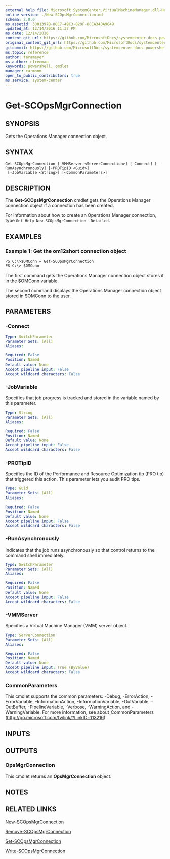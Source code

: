 ```yaml
---
external help file: Microsoft.SystemCenter.VirtualMachineManager.dll-Help.xml
online version: ./New-SCOpsMgrConnection.md
schema: 2.0.0
ms.assetid: 3001397D-08C7-49C3-829F-88EA340A9649
updated_at: 12/14/2016 11:37 PM
ms.date: 12/14/2016
content_git_url: https://github.com/MicrosoftDocs/systemcenter-docs-powershell/blob/master/systemcenter-cmdlets/SystemCenter2016/VirtualMachineManager/v1/Get-SCOpsMgrConnection.md
original_content_git_url: https://github.com/MicrosoftDocs/systemcenter-docs-powershell/blob/master/systemcenter-cmdlets/SystemCenter2016/VirtualMachineManager/v1/Get-SCOpsMgrConnection.md
gitcommit: https://github.com/MicrosoftDocs/systemcenter-docs-powershell/blob/ddd0fefc9adaabb9394eb6c21b33370913d1830d/systemcenter-cmdlets/SystemCenter2016/VirtualMachineManager/v1/Get-SCOpsMgrConnection.md
ms.topic: reference
author: tarameyer
ms.author: cfreeman
keywords: powershell, cmdlet
manager: carmonm
open_to_public_contributors: true
ms.service: system-center
---
```


# Get-SCOpsMgrConnection

## SYNOPSIS
Gets the Operations Manager connection object.

## SYNTAX

```
Get-SCOpsMgrConnection [-VMMServer <ServerConnection>] [-Connect] [-RunAsynchronously] [-PROTipID <Guid>]
 [-JobVariable <String>] [<CommonParameters>]
```

## DESCRIPTION
The **Get-SCOpsMgrConnection** cmdlet gets the Operations Manager connection object if a connection has been created.

For information about how to create an Operations Manager connection, type `Get-Help New-SCOpsMgrConnection -Detailed`.

## EXAMPLES

### Example 1: Get the om12short connection object
```
PS C:\>$OMConn = Get-SCOpsMgrConnection
PS C:\> $OMConn
```

The first command gets the Operations Manager connection object stores it in the $OMConn variable.

The second command displays the Operations Manager connection object stored in $OMConn to the user.

## PARAMETERS

### -Connect
```yaml
Type: SwitchParameter
Parameter Sets: (All)
Aliases: 

Required: False
Position: Named
Default value: None
Accept pipeline input: False
Accept wildcard characters: False
```

### -JobVariable
Specifies that job progress is tracked and stored in the variable named by this parameter.

```yaml
Type: String
Parameter Sets: (All)
Aliases: 

Required: False
Position: Named
Default value: None
Accept pipeline input: False
Accept wildcard characters: False
```

### -PROTipID
Specifies the ID of the Performance and Resource Optimization tip (PRO tip) that triggered this action.
This parameter lets you audit PRO tips.

```yaml
Type: Guid
Parameter Sets: (All)
Aliases: 

Required: False
Position: Named
Default value: None
Accept pipeline input: False
Accept wildcard characters: False
```

### -RunAsynchronously
Indicates that the job runs asynchronously so that control returns to the command shell immediately.

```yaml
Type: SwitchParameter
Parameter Sets: (All)
Aliases: 

Required: False
Position: Named
Default value: None
Accept pipeline input: False
Accept wildcard characters: False
```

### -VMMServer
Specifies a Virtual Machine Manager (VMM) server object.

```yaml
Type: ServerConnection
Parameter Sets: (All)
Aliases: 

Required: False
Position: Named
Default value: None
Accept pipeline input: True (ByValue)
Accept wildcard characters: False
```

### CommonParameters
This cmdlet supports the common parameters: -Debug, -ErrorAction, -ErrorVariable, -InformationAction, -InformationVariable, -OutVariable, -OutBuffer, -PipelineVariable, -Verbose, -WarningAction, and -WarningVariable. For more information, see about_CommonParameters (http://go.microsoft.com/fwlink/?LinkID=113216).

## INPUTS

## OUTPUTS

### OpsMgrConnection
This cmdlet returns an **OpsMgrConnection** object.

## NOTES

## RELATED LINKS

[New-SCOpsMgrConnection](xref:SystemCenter2016/VirtualMachineManager/v1/New-SCOpsMgrConnection.md)

[Remove-SCOpsMgrConnection](xref:SystemCenter2016/VirtualMachineManager/v1/Remove-SCOpsMgrConnection.md)

[Set-SCOpsMgrConnection](xref:SystemCenter2016/VirtualMachineManager/v1/Set-SCOpsMgrConnection.md)

[Write-SCOpsMgrConnection](xref:SystemCenter2016/VirtualMachineManager/v1/Write-SCOpsMgrConnection.md)


